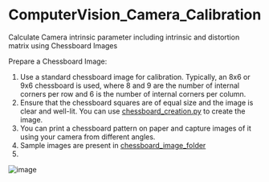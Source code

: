 # ComputerVision_Camera_Calibration
Calculate Camera intrinsic parameter including intrinsic and distortion matrix using Chessboard Images

Prepare a Chessboard Image:  
1) Use a standard chessboard image for calibration. Typically, an 8x6 or 9x6 chessboard is used, where 8 and 9 are the number of internal corners per row and 6 is the number of internal corners per column.  
2) Ensure that the chessboard squares are of equal size and the image is clear and well-lit. You can use [chessboard_creation.py](https://github.com/devanjanmishra/ComputerVision_Camera_Calibration/blob/main/create_sample_chessboard_image.py) to create the image.  
3) You can print a chessboard pattern on paper and capture images of it using your camera from different angles.  
4) Sample images are present in [chessboard_image_folder](https://github.com/devanjanmishra/ComputerVision_Camera_Calibration/tree/main/chessboard_images)  
5) 



![image](https://github.com/devanjanmishra/ComputerVision_Camera_Calibration/assets/50066136/49c6b02a-3e3f-4eac-8f23-3dae84d6b29f)
